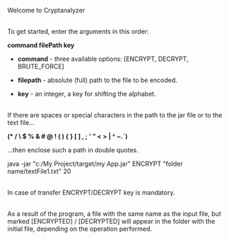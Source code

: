 Welcome to Cryptanalyzer

<br>To get started, enter the arguments in this order:

<b>command filePath key</b>

+ <b>command</b> - three available options: [ENCRYPT, DECRYPT, BRUTE_FORCE]

+ <b>filepath</b> - absolute (full) path to the file to be encoded.

+ <b>key</b> - an integer, a key for shifting the alphabet. 

<br>If there are spaces or special characters in the path to the jar file or to the text file...

<b>(* / \ $ % & # @ ! ( ) { } [ ] , ; ' ” < > | ^ ~.`)</b>

...then enclose such a path in double quotes.

java -jar "c:/My Project/target/my App.jar" ENCRYPT "folder name/textFile1.txt" 20

<br>In case of transfer ENCRYPT/DECRYPT key is mandatory.

<br>As a result of the program, a file with the same name as the input file, but marked [ENCRYPTED] / [DECRYPTED] will appear in the folder with the initial file, depending on the operation performed.


